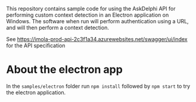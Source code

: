 This repository contains sample code for using the AskDelphi API for performing custom context detection in an Electron application on Windows. The software when run will perform authentication using a URL, and will then perform a context detection. 

See https://imola-prod-api-2c3f1a34.azurewebsites.net/swagger/ui/index for the API specification

# About the electron app

In the ```samples/electron``` folder run ```npm install``` followed by ```npm start``` to try the electron application.